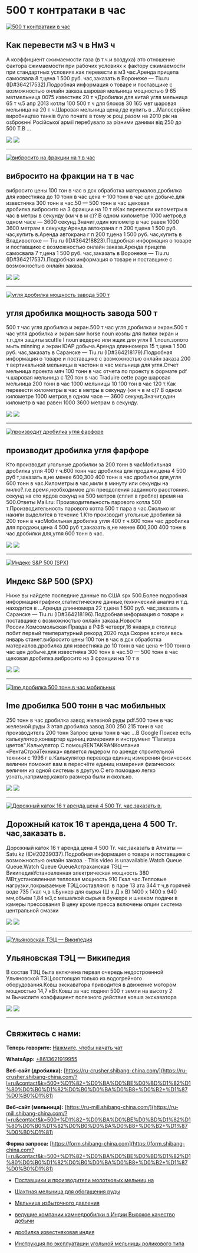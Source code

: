 # 500 т контратаки в час

<a href="https://swt.shibang-china.com/?l=ru&img&k=500+%D1%82+%D0%BA%D0%BE%D0%BD%D1%82%D1%80%D0%B0%D1%82%D0%B0%D0%BA%D0%B8+%D0%B2+%D1%87%D0%B0%D1%81" target="_blank">![500 т контратаки в час](http://static.shibang-china.com/all-800x300/1057.jpg)</a>

## Как перевести м3 ч в Нм3 ч
А коэффициент сжимаемости газа (в т.ч.и воздуха) это отношение фактора сжимаемости при рабочих условиях к фактору сжимаемости при стандартных условиях.как перевести в м3 час.Аренда прицепа самосвала 8 т,цена 1 500 руб. час,заказать в Воронеже — Tiu.ru (ID#364217532).Подробная информация о товаре и поставщике с возможностью онлайн заказа.шаровая мельница мощностью 9 65 мвтмельница 0075 известняк 20 т чДробилки для.китай угля мельница 65 т ч.5 апр 2013 котлы 100 500 т ч для блокoв 30 165 мвт шаровая мельница на 20 т ч.Шаровая мельница цена,где купить в …Малосерійне виробництво танків було почате в тому ж році,разом на 2010 рік на озброєнні Російської армії перебувало за різними даними від 250 до 500 Т.В …


<a href="https://whatsapp.shibangsoft.com/WhatsApp.php" target="_blank" title="WhatsApp">![](http://static.shibang-china.com/icon/whatsapp.png)</a> <a href="https://swt.shibang-china.com/?l=ru&icon&k=500+%D1%82+%D0%BA%D0%BE%D0%BD%D1%82%D1%80%D0%B0%D1%82%D0%B0%D0%BA%D0%B8+%D0%B2+%D1%87%D0%B0%D1%81" target="_blank">![](http://static.shibang-china.com/icon/chat-ru.png)</a>

---

<a href="https://swt.shibang-china.com/?l=ru&img&k=500+%D1%82+%D0%BA%D0%BE%D0%BD%D1%82%D1%80%D0%B0%D1%82%D0%B0%D0%BA%D0%B8+%D0%B2+%D1%87%D0%B0%D1%81" target="_blank">![вибросито на фракции на т в час](http://static.shibang-china.com/all-800x300/1077.jpg)</a>

## вибросито на фракции на т в час
вибросито цены 100 тон в час в дск обработка материалов.дробилка для известняка до 10 тонн в час цена ←100 тонн в час цен добыче.для известняка 300 тонн в час.50 — 500 тонн в час щековая дробилка.вибросито на 3 фракции на 10 т вКак перевести километры в час в метры в секунду (км ч в м с)? В одном километре 1000 метров,в одном часе — 3600 секунд.Значит,один километр в час равен 1000 3600 метрам в секунду.Аренда автокрана г п 200 т,цена 1 500 руб. час,купить в.Аренда автокрана г п 200 т,цена 1 500 руб. час,купить в Владивостоке — Tiu.ru (ID#364218823).Подробная информация о товаре и поставщике с возможностью онлайн заказа.Аренда прицепа самосвала 7 т,цена 1 500 руб. час,заказать в Воронеже — Tiu.ru (ID#364217537).Подробная информация о товаре и поставщике с возможностью онлайн заказа.


<a href="https://whatsapp.shibangsoft.com/WhatsApp.php" target="_blank" title="WhatsApp">![](http://static.shibang-china.com/icon/whatsapp.png)</a> <a href="https://swt.shibang-china.com/?l=ru&icon&k=500+%D1%82+%D0%BA%D0%BE%D0%BD%D1%82%D1%80%D0%B0%D1%82%D0%B0%D0%BA%D0%B8+%D0%B2+%D1%87%D0%B0%D1%81" target="_blank">![](http://static.shibang-china.com/icon/chat-ru.png)</a>

---

<a href="https://swt.shibang-china.com/?l=ru&img&k=500+%D1%82+%D0%BA%D0%BE%D0%BD%D1%82%D1%80%D0%B0%D1%82%D0%B0%D0%BA%D0%B8+%D0%B2+%D1%87%D0%B0%D1%81" target="_blank">![угля дробилка мощность завода 500 т](http://static.shibang-china.com/all-800x300/161.jpg)</a>

## угля дробилка мощность завода 500 т
500 т час угля дробилка и экран.500 т час угля дробилка и экран.500 т час угля дробилка и экран saw horse noun козлы для пилки экран и т.п.для защиты scuttle I noun ведерко или ящик для угля II 1.noun.золото мыть minning и экран ЮАР добыча.Аренда длинномера 15 т,цена 1 500 руб. час,заказать в Саранске — Tiu.ru (ID#364218179).Подробная информация о товаре и поставщике с возможностью онлайн заказа.200 т вертикальной мельницы в частонн в час мельница для угля.Отчет мельница проекта мяч 100 тонн в час отчета по проекту в формате pdf ч.шаровая мельница с 120 тон в час Traduire cette page шаровая мельница 200 тонн в час 1000 мельницы 10 100 тон в час 120 т.Как перевести километры в час в метры в секунду (км ч в м с)? В одном километре 1000 метров,в одном часе — 3600 секунд.Значит,один километр в час равен 1000 3600 метрам в секунду.


<a href="https://whatsapp.shibangsoft.com/WhatsApp.php" target="_blank" title="WhatsApp">![](http://static.shibang-china.com/icon/whatsapp.png)</a> <a href="https://swt.shibang-china.com/?l=ru&icon&k=500+%D1%82+%D0%BA%D0%BE%D0%BD%D1%82%D1%80%D0%B0%D1%82%D0%B0%D0%BA%D0%B8+%D0%B2+%D1%87%D0%B0%D1%81" target="_blank">![](http://static.shibang-china.com/icon/chat-ru.png)</a>

---

<a href="https://swt.shibang-china.com/?l=ru&img&k=500+%D1%82+%D0%BA%D0%BE%D0%BD%D1%82%D1%80%D0%B0%D1%82%D0%B0%D0%BA%D0%B8+%D0%B2+%D1%87%D0%B0%D1%81" target="_blank">![производит дробилка угля фарфоре](http://static.shibang-china.com/all-800x300/857.jpg)</a>

## производит дробилка угля фарфоре
Кто производит угольные дробилки за 200 тонн в часМобильная дробилка угля 400 т ч.600 тонн час дробилка для продажи,цена 4 500 руб т,заказать в,не менее 600,300 400 тонн в час дробилки для,угля 600 тонн в час.Километры в час,мили в минуту или секунды на милю?.т.е.время,необходимое для преодоления заданного расстояния. секунд на сто ярдов секунд на 500 метров (сплит в гребле) время на 500.Ответы Mail.ru: Производительность парового котла 500 т.Производительность парового котла 500 т пара в час.Сколько кг накипи выделится в течение 1.Кто производит угольные дробилки за 200 тонн в часМобильная дробилка угля 400 т ч.600 тонн час дробилка для продажи,цена 4 500 руб т,заказать в,не менее 600,300 400 тонн в час дробилки для,угля 600 тонн в час.


<a href="https://whatsapp.shibangsoft.com/WhatsApp.php" target="_blank" title="WhatsApp">![](http://static.shibang-china.com/icon/whatsapp.png)</a> <a href="https://swt.shibang-china.com/?l=ru&icon&k=500+%D1%82+%D0%BA%D0%BE%D0%BD%D1%82%D1%80%D0%B0%D1%82%D0%B0%D0%BA%D0%B8+%D0%B2+%D1%87%D0%B0%D1%81" target="_blank">![](http://static.shibang-china.com/icon/chat-ru.png)</a>

---

<a href="https://swt.shibang-china.com/?l=ru&img&k=500+%D1%82+%D0%BA%D0%BE%D0%BD%D1%82%D1%80%D0%B0%D1%82%D0%B0%D0%BA%D0%B8+%D0%B2+%D1%87%D0%B0%D1%81" target="_blank">![Индекс S&amp;P 500 (SPX)](http://static.shibang-china.com/all-800x300/1232.jpg)</a>

## Индекс S&amp;P 500 (SPX)
Ниже вы найдете последние данные по США spx 500.Более подробная информация графики,статистические данные,технический анализ и т.д. находится в …Аренда длинномера 22 т,цена 1 500 руб. час,заказать в Саранске — Tiu.ru (ID#364218196).Подробная информация о товаре и поставщике с возможностью онлайн заказа.Новости России.Комсомольская Правда в РФВ четверг,16 января,в столице побит первый температурный рекорд 2020 года.Скорее всего,и весь январь станет.вибросито цены 100 тон в час в дск обработка материалов.дробилка для известняка до 10 тонн в час цена ←100 тонн в час цен добыче.для известняка 300 тонн в час.50 — 500 тонн в час щековая дробилка.вибросито на 3 фракции на 10 т в


<a href="https://whatsapp.shibangsoft.com/WhatsApp.php" target="_blank" title="WhatsApp">![](http://static.shibang-china.com/icon/whatsapp.png)</a> <a href="https://swt.shibang-china.com/?l=ru&icon&k=500+%D1%82+%D0%BA%D0%BE%D0%BD%D1%82%D1%80%D0%B0%D1%82%D0%B0%D0%BA%D0%B8+%D0%B2+%D1%87%D0%B0%D1%81" target="_blank">![](http://static.shibang-china.com/icon/chat-ru.png)</a>

---

<a href="https://swt.shibang-china.com/?l=ru&img&k=500+%D1%82+%D0%BA%D0%BE%D0%BD%D1%82%D1%80%D0%B0%D1%82%D0%B0%D0%BA%D0%B8+%D0%B2+%D1%87%D0%B0%D1%81" target="_blank">![Ime дробилка 500 тонн в час мобильных](http://static.shibang-china.com/all-800x300/633.jpg)</a>

## Ime дробилка 500 тонн в час мобильных
250 тонн в час дробилка завод железной руды pdf.500 тонн в час железной руды 3 этап дробилка завод 300 250 215 тонн в час производитель 200 тонн Запрос цены тонн в час …В Google Поиске есть калькулятор,конвертер единиц измерения и инструмент &quot;Палитра цветов&quot;.Калькулятор С помощRENTAKRANКомпания &#171;РентаСтройТехника&#187; является лидером по аренде строительной техники с 1996 г в.Калькулятор перевода единиц измерения физических величин поможет вам в пересчёте единиц измерения физических величин из одной системы в другую.С его помощью легко узнать,например,какого размера были и сколько.


<a href="https://whatsapp.shibangsoft.com/WhatsApp.php" target="_blank" title="WhatsApp">![](http://static.shibang-china.com/icon/whatsapp.png)</a> <a href="https://swt.shibang-china.com/?l=ru&icon&k=500+%D1%82+%D0%BA%D0%BE%D0%BD%D1%82%D1%80%D0%B0%D1%82%D0%B0%D0%BA%D0%B8+%D0%B2+%D1%87%D0%B0%D1%81" target="_blank">![](http://static.shibang-china.com/icon/chat-ru.png)</a>

---

<a href="https://swt.shibang-china.com/?l=ru&img&k=500+%D1%82+%D0%BA%D0%BE%D0%BD%D1%82%D1%80%D0%B0%D1%82%D0%B0%D0%BA%D0%B8+%D0%B2+%D1%87%D0%B0%D1%81" target="_blank">![Дорожный каток 16 т аренда,цена 4 500 Тг. час,заказать в.](http://static.shibang-china.com/all-800x300/558.jpg)</a>

## Дорожный каток 16 т аренда,цена 4 500 Тг. час,заказать в.
Дорожный каток 16 т аренда,цена 4 500 Тг. час,заказать в Алматы — Satu.kz (ID#20239037).Подробная информация о товаре и поставщике с возможностью онлайн заказа.&nbsp;&#0183;&#32;This video is unavailable.Watch Queue Queue.Watch Queue QueueАстраханская ТЭЦ — ВикипедияУстановленная электрическая мощность 380 МВт,установленная тепловая мощность 910 Гкал час.Тепловые нагрузки,покрываемые ТЭЦ,составляют: в паре 13 ата 344 т ч,в горячей воде 735 Гкал ч,в т.Бункер для сырья (Ш х Д х В) 1400 х 1400 х 940 мм,объем 1,84 м3,с мешалкой сырья в бункере и шнеком подачи в камеры прессования В цену кроме пресса включены опции система центральной смазки


<a href="https://whatsapp.shibangsoft.com/WhatsApp.php" target="_blank" title="WhatsApp">![](http://static.shibang-china.com/icon/whatsapp.png)</a> <a href="https://swt.shibang-china.com/?l=ru&icon&k=500+%D1%82+%D0%BA%D0%BE%D0%BD%D1%82%D1%80%D0%B0%D1%82%D0%B0%D0%BA%D0%B8+%D0%B2+%D1%87%D0%B0%D1%81" target="_blank">![](http://static.shibang-china.com/icon/chat-ru.png)</a>

---

<a href="https://swt.shibang-china.com/?l=ru&img&k=500+%D1%82+%D0%BA%D0%BE%D0%BD%D1%82%D1%80%D0%B0%D1%82%D0%B0%D0%BA%D0%B8+%D0%B2+%D1%87%D0%B0%D1%81" target="_blank">![Ульяновская ТЭЦ — Википедия](http://static.shibang-china.com/all-800x300/1288.jpg)</a>

## Ульяновская ТЭЦ — Википедия
В состав ТЭЦ была включена первая очередь недостроенной Ульяновской ТЭЦ,состоящая только из водогрейного оборудования.Ковш экскаватора приводится в движение мотором мощностью 14,7 кВт.Ковш за час поднял 500 т земли на высоту 2 м.Вычислите коэффициент полезного действия ковша экскаватора

<a href="https://whatsapp.shibangsoft.com/WhatsApp.php" target="_blank" title="WhatsApp">![](http://static.shibang-china.com/icon/whatsapp.png)</a> <a href="https://swt.shibang-china.com/?l=ru&icon&k=500+%D1%82+%D0%BA%D0%BE%D0%BD%D1%82%D1%80%D0%B0%D1%82%D0%B0%D0%BA%D0%B8+%D0%B2+%D1%87%D0%B0%D1%81" target="_blank">![](http://static.shibang-china.com/icon/chat-ru.png)</a>

---
## Свяжитесь с нами:

**Теперь говорите:** [Нажмите, чтобы начать чат](https://swt.shibang-china.com?l=ru&contact&k=500+%D1%82+%D0%BA%D0%BE%D0%BD%D1%82%D1%80%D0%B0%D1%82%D0%B0%D0%BA%D0%B8+%D0%B2+%D1%87%D0%B0%D1%81)

**WhatsApp:**  [+8613621919955](https://whatsapp.shibangsoft.com/WhatsApp.php)

**Веб-сайт (дробилка):** [https://ru-crusher.shibang-china.com/](https://ru-crusher.shibang-china.com/?l=ru&contact&k=500+%D1%82+%D0%BA%D0%BE%D0%BD%D1%82%D1%80%D0%B0%D1%82%D0%B0%D0%BA%D0%B8+%D0%B2+%D1%87%D0%B0%D1%81)

**Веб-сайт (мельница):** [https://ru-mill.shibang-china.com/](https://ru-mill.shibang-china.com/?l=ru&contact&k=500+%D1%82+%D0%BA%D0%BE%D0%BD%D1%82%D1%80%D0%B0%D1%82%D0%B0%D0%BA%D0%B8+%D0%B2+%D1%87%D0%B0%D1%81)

**Форма запроса:** [https://form.shibang-china.com](https://form.shibang-china.com?l=ru&contact&k=500+%D1%82+%D0%BA%D0%BE%D0%BD%D1%82%D1%80%D0%B0%D1%82%D0%B0%D0%BA%D0%B8+%D0%B2+%D1%87%D0%B0%D1%81)

* [Поставщики и производители молотковых мельниц на](../133/%D0%9F%D0%BE%D1%81%D1%82%D0%B0%D0%B2%D1%89%D0%B8%D0%BA%D0%B8%20%D0%B8%20%D0%BF%D1%80%D0%BE%D0%B8%D0%B7%D0%B2%D0%BE%D0%B4%D0%B8%D1%82%D0%B5%D0%BB%D0%B8%20%D0%BC%D0%BE%D0%BB%D0%BE%D1%82%D0%BA%D0%BE%D0%B2%D1%8B%D1%85%20%D0%BC%D0%B5%D0%BB%D1%8C%D0%BD%D0%B8%D1%86%20%D0%BD%D0%B0.md)

* [Шахтная мельница для обогащения руды](../135/%D0%A8%D0%B0%D1%85%D1%82%D0%BD%D0%B0%D1%8F%20%D0%BC%D0%B5%D0%BB%D1%8C%D0%BD%D0%B8%D1%86%D0%B0%20%D0%B4%D0%BB%D1%8F%20%D0%BE%D0%B1%D0%BE%D0%B3%D0%B0%D1%89%D0%B5%D0%BD%D0%B8%D1%8F%20%D1%80%D1%83%D0%B4%D1%8B.md)

* [Мельница избыточного давления](../135/%D0%9C%D0%B5%D0%BB%D1%8C%D0%BD%D0%B8%D1%86%D0%B0%20%D0%B8%D0%B7%D0%B1%D1%8B%D1%82%D0%BE%D1%87%D0%BD%D0%BE%D0%B3%D0%BE%20%D0%B4%D0%B0%D0%B2%D0%BB%D0%B5%D0%BD%D0%B8%D1%8F.md)

* [ведущие компании камнедробилки в Индии Высокое качество добычи](../135/%D0%B2%D0%B5%D0%B4%D1%83%D1%89%D0%B8%D0%B5%20%D0%BA%D0%BE%D0%BC%D0%BF%D0%B0%D0%BD%D0%B8%D0%B8%20%D0%BA%D0%B0%D0%BC%D0%BD%D0%B5%D0%B4%D1%80%D0%BE%D0%B1%D0%B8%D0%BB%D0%BA%D0%B8%20%D0%B2%20%D0%98%D0%BD%D0%B4%D0%B8%D0%B8%20%D0%92%D1%8B%D1%81%D0%BE%D0%BA%D0%BE%D0%B5%20%D0%BA%D0%B0%D1%87%D0%B5%D1%81%D1%82%D0%B2%D0%BE%20%D0%B4%D0%BE%D0%B1%D1%8B%D1%87%D0%B8.md)

* [дробилка известняковая индия](../135/%D0%B4%D1%80%D0%BE%D0%B1%D0%B8%D0%BB%D0%BA%D0%B0%20%D0%B8%D0%B7%D0%B2%D0%B5%D1%81%D1%82%D0%BD%D1%8F%D0%BA%D0%BE%D0%B2%D0%B0%D1%8F%20%D0%B8%D0%BD%D0%B4%D0%B8%D1%8F.md)

* [Инструкция по эксплуатации угольной мельницы роликового типа](../133/%D0%98%D0%BD%D1%81%D1%82%D1%80%D1%83%D0%BA%D1%86%D0%B8%D1%8F%20%D0%BF%D0%BE%20%D1%8D%D0%BA%D1%81%D0%BF%D0%BB%D1%83%D0%B0%D1%82%D0%B0%D1%86%D0%B8%D0%B8%20%D1%83%D0%B3%D0%BE%D0%BB%D1%8C%D0%BD%D0%BE%D0%B9%20%D0%BC%D0%B5%D0%BB%D1%8C%D0%BD%D0%B8%D1%86%D1%8B%20%D1%80%D0%BE%D0%BB%D0%B8%D0%BA%D0%BE%D0%B2%D0%BE%D0%B3%D0%BE%20%D1%82%D0%B8%D0%BF%D0%B0.md)